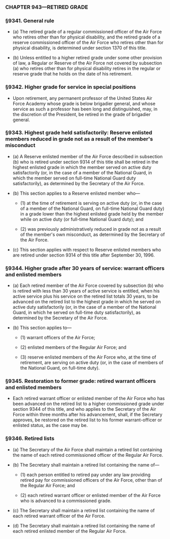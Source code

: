 ### **CHAPTER 943—RETIRED GRADE**

### §9341. General rule
* (a) The retired grade of a regular commissioned officer of the Air Force who retires other than for physical disability, and the retired grade of a reserve commissioned officer of the Air Force who retires other than for physical disability, is determined under section 1370 of this title.

* (b) Unless entitled to a higher retired grade under some other provision of law, a Regular or Reserve of the Air Force not covered by subsection (a) who retires other than for physical disability retires in the regular or reserve grade that he holds on the date of his retirement.

### §9342. Higher grade for service in special positions
* Upon retirement, any permanent professor of the United States Air Force Academy whose grade is below brigadier general, and whose service as such a professor has been long and distinguished, may, in the discretion of the President, be retired in the grade of brigadier general.

### §9343. Highest grade held satisfactorily: Reserve enlisted members reduced in grade not as a result of the member's misconduct
* (a) A Reserve enlisted member of the Air Force described in subsection (b) who is retired under section 9314 of this title shall be retired in the highest enlisted grade in which the member served on active duty satisfactorily (or, in the case of a member of the National Guard, in which the member served on full-time National Guard duty satisfactorily), as determined by the Secretary of the Air Force.

* (b) This section applies to a Reserve enlisted member who—

  * (1) at the time of retirement is serving on active duty (or, in the case of a member of the National Guard, on full-time National Guard duty) in a grade lower than the highest enlisted grade held by the member while on active duty (or full-time National Guard duty); and

  * (2) was previously administratively reduced in grade not as a result of the member's own misconduct, as determined by the Secretary of the Air Force.


* (c) This section applies with respect to Reserve enlisted members who are retired under section 9314 of this title after September 30, 1996.

### §9344. Higher grade after 30 years of service: warrant officers and enlisted members
* (a) Each retired member of the Air Force covered by subsection (b) who is retired with less than 30 years of active service is entitled, when his active service plus his service on the retired list totals 30 years, to be advanced on the retired list to the highest grade in which he served on active duty satisfactorily (or, in the case of a member of the National Guard, in which he served on full-time duty satisfactorily), as determined by the Secretary of the Air Force.

* (b) This section applies to—

  * (1) warrant officers of the Air Force;

  * (2) enlisted members of the Regular Air Force; and

  * (3) reserve enlisted members of the Air Force who, at the time of retirement, are serving on active duty (or, in the case of members of the National Guard, on full-time duty).

### §9345. Restoration to former grade: retired warrant officers and enlisted members
* Each retired warrant officer or enlisted member of the Air Force who has been advanced on the retired list to a higher commissioned grade under section 9344 of this title, and who applies to the Secretary of the Air Force within three months after his advancement, shall, if the Secretary approves, be restored on the retired list to his former warrant-officer or enlisted status, as the case may be.

### §9346. Retired lists
* (a) The Secretary of the Air Force shall maintain a retired list containing the name of each retired commissioned officer of the Regular Air Force.

* (b) The Secretary shall maintain a retired list containing the name of—

  * (1) each person entitled to retired pay under any law providing retired pay for commissioned officers of the Air Force, other than of the Regular Air Force; and

  * (2) each retired warrant officer or enlisted member of the Air Force who is advanced to a commissioned grade.


* (c) The Secretary shall maintain a retired list containing the name of each retired warrant officer of the Air Force.

* (d) The Secretary shall maintain a retired list containing the name of each retired enlisted member of the Regular Air Force.